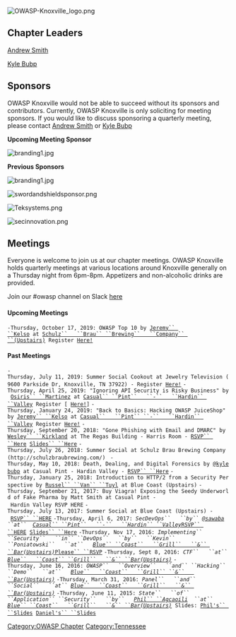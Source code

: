 ![OWASP-Knoxville_logo.png](OWASP-Knoxville_logo.png
"OWASP-Knoxville_logo.png")

## Chapter Leaders

[Andrew Smith](mailto:andrew.smith@owasp.org)

[Kyle Bubp](mailto:kyle.bubp@owasp.org)

## Sponsors

OWASP Knoxville would not be able to succeed without its sponsors and
contributors. Currently, OWASP Knoxville is only soliciting for meeting
sponsors. If you would like to discuss sponsoring a quarterly meeting,
please contact [Andrew Smith](mailto:andrew.smith@owasp.org) or [Kyle
Bubp](mailto:kyle.bubp@owasp.org)

**Upcoming Meeting Sponsor**

![branding1.jpg](branding1.jpg "branding1.jpg")

**Previous Sponsors**

![branding1.jpg](branding1.jpg "branding1.jpg")

![swordandshieldsponsor.png](swordandshieldsponsor.png
"swordandshieldsponsor.png")

![Teksystems.png](Teksystems.png "Teksystems.png")

![secinnovation.png](secinnovation.png "secinnovation.png")

## Meetings

Everyone is welcome to join us at our chapter meetings. OWASP Knoxville
holds quarterly meetings at various locations around Knoxville generally
on a Thursday night from 6pm-8pm. Appetizers and non-alcoholic drinks
are provided.

Join our \#owasp channel on Slack
[here](https://join.slack.com/t/10-sec/shared_invite/enQtMjcwNzE2OTAyNzQzLTBmZjJkZmU3OGFiNzRlNTQwYjgxMGMwNTQzMDA0ZmQ5OGFhNTExNjlmNWZmYjIxYjc1MDkxZDg4Y2MzYTAxZGM)

#### Upcoming Meetings

`-Thursday, October 17, 2019: OWASP Top 10 by `[`Jeremy``
 ``Kelso`](https://twitter.com/dreadjak)` at `[`Schulz``   ``Brau``
 ``Brewing``   ``Company``
 ``(Upstairs)`](http://schulzbraubrewing.com/)` Register `[`Here!`](https://www.eventbrite.com/e/owasp-knoxville-october-meeting-jeremy-kelso-presents-owasp-top-10-tickets-75080775621)

#### Past Meetings

`-Thursday, July 11, 2019: Summer Social Cookout at Jewelry Television (9600 Parkside Dr, Knoxville, TN 37922) - Register `[`Here!`](https://www.eventbrite.com/e/owasp-summer-social-cookout-tickets-64171227870)
`-Thursday, April 25, 2019: "Ignoring API Security is Risky Business" by `[`Osiris``
 ``Martinez`](https://www.linkedin.com/in/osirisgmartinez)` at `[`Casual``
 ``Pint``   ``-``   ``Hardin``
 ``Valley`](http://hardin-valley.thecasualpint.com/)` Register [ `[`Here!`](https://www.eventbrite.com/e/owasp-ignoring-api-security-is-risky-business-tickets-60275208772)`]`
`-Thursday, January 24, 2019: "Back to Basics: Hacking OWASP JuiceShop" by `[`Jeremy``
 ``Kelso`](https://twitter.com/dreadjak)` at `[`Casual``   ``Pint``
 ``-``   ``Hardin``
 ``Valley`](http://hardin-valley.thecasualpint.com/)` Register `[`Here!`](https://www.eventbrite.com/e/owasp-knoxville-back-to-basics-hacking-owasp-juiceshop-tickets-54143139588)
`-Thursday, September 20, 2018: "Gone Phishing with Email and DMARC" by `[`Wesley``
 ``Kirkland`](https://wesleyk.me/)` at The Regas Building - Harris Room - `[`RSVP``
 ``Here`](https://www.eventbrite.com/e/owasp-knoxville-gone-phishing-with-email-and-dmarc-tickets-50336131725)` `[`Slides``
 ``Here`](https://www.slideshare.net/WesleyKirkland/lets-go-phishing-with-email-116378241)
`-Thursday, July 26, 2018: Summer Social at Schulz Brau Brewing Company (http://schulzbraubrewing.com/) `
`-Thursday, May 10, 2018: Death, Dealing, and Digital Forensics by `[`@kylebubp`](https://twitter.com/kylebubp)` at Casual Pint - Hardin Valley - `[`RSVP``
 ``Here`](https://www.eventbrite.com/e/owasp-knoxville-spring-meeting-tickets-44958564276)
`-Thursday, January 25, 2018: Introduction to HTTP/2 from a Security Perspective by `[`Russel``
 ``Van``
 ``Tuyl`](https://twitter.com/ne0nd0g)` at Blue Coast (Upstairs)`
`-Thursday, September 21, 2017: Buy Viagra! Exposing the Seedy Underworld of Fake Pharma by Matt Smith at Casual Pint - Hardin Valley RSVP HERE`
`-Thursday, July 13, 2017: Summer Social at Blue Coast (Upstairs) - `[`RSVP``
 ``HERE`](https://www.eventbrite.com/e/knoxville-owasp-social-tickets-35945478895)
`-Thursday, April 6, 2017: `*`SecDevOps``   ``by``
 `[`@sawaba`](https://twitter.com/sawaba)`   ``at``   `[`Casual``
 ``Pint``   ``-``   ``Hardin``
 ``Valley`](http://hardin-valley.thecasualpint.com/)*[`RSVP``
 ``HERE`](https://www.eventbrite.com/e/owasp-knoxville-april-2017-secdevops-tickets-33114881502)` `[`Slides``
 ``Here`](https://www.slideshare.net/AdrianSanabria1/security-and-devops-overview)
`-Thursday, Nov 17, 2016: `*`Implementing``   ``Security``   ``in``
 ``DevOps``   ``by``   ``Kevin``   ``Poniatowski``   ``at``   `[`Blue``
 ``Coast``   ``Grill``   ``&``
 ``Bar(Upstairs)`](http://www.bluecoastgrill.com/)*[`Please``
 ``RSVP`](http://www.eventbrite.com/e/owasp-knoxville-november-2016-tickets-28665229473?aff=WIKI)
`-Thursday, Sept 8, 2016: `*`CTF``   ``at``   `[`Blue``   ``Coast``
 ``Grill``   ``&``
 ``Bar(Upstairs)`](http://www.bluecoastgrill.com/)*
`-Thursday, June 16, 2016: `*`OWASP``   ``Overview``   ``and``
 ``Hacking``   ``Demo``   ``at``   `[`Blue``   ``Coast``   ``Grill``
 ``&``   ``Bar(Upstairs)`](http://www.bluecoastgrill.com/)*
`-Thursday, March 31, 2016: `*`Panel``   ``and``   ``Social``   ``at``
 `[`Blue``   ``Coast``   ``Grill``   ``&``
 ``Bar(Upstairs)`](http://www.bluecoastgrill.com/)*
`-Thursday, June 11, 2015: `*`State``   ``of``   ``Application``
 ``Security``   ``by``   `[`Phil``
 ``Agcaoili`](https://www.linkedin.com/in/phila)`   ``at``   `[`Blue``
 ``Coast``   ``Grill``   ``&``
 ``Bar(Upstairs)`](http://www.bluecoastgrill.com/)*` Slides: `[`Phil's``
 ``Slides`](Media:phila-owasp-knoxville-20150611.pptx "wikilink")` `[`Daniel's``
 ``Slides`](Media:owasp-knoxville-20150611.pptx "wikilink")
`  `
`   `
`   `
` `
`  `
`   `

[Category:OWASP Chapter](Category:OWASP_Chapter "wikilink")
[Category:Tennessee](Category:Tennessee "wikilink")
